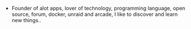 - Founder of alot apps, lover of technology, programming language, open source, forum, docker, unraid and arcade, I like to discover and learn new things..
  <br>


























































































































